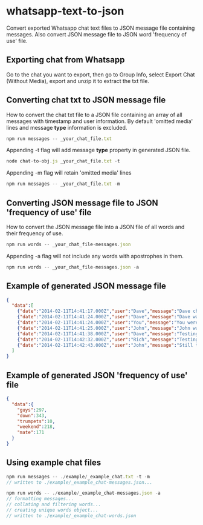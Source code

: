 # whatsapp-text-to-json
Convert exported Whatsapp chat text files to JSON message file containing messages. Also convert JSON message file to JSON word 'frequency of use' file.

## Exporting chat from Whatsapp
Go to the chat you want to export, then go to Group Info, select Export Chat (Without Media), export and unzip it to extract the txt file.

## Converting chat txt to JSON message file
How to convert the chat txt file to a JSON file containing an array of all messages with timestamp and user information. By default 'omitted media' lines and message **type** information is excluded.
```javascript
npm run messages -- _your_chat_file.txt
```
Appending -t flag will add message **type** property in generated JSON file.
```javascript
node chat-to-obj.js _your_chat_file.txt -t
```
Appending -m flag will retain 'omitted media' lines
```javascript
npm run messages -- _your_chat_file.txt -m
```

## Converting JSON message file to JSON 'frequency of use' file
How to convert the JSON message file into a JSON file of all words and their frequency of use.
```javascript
npm run words -- _your_chat_file-messages.json
```

Appending -a flag will not include any words with apostrophes in them.
```javascript
npm run words -- _your_chat_file-messages.json -a
```

## Example of generated JSON message file 
```JSON
{
  "data":[
    {"date":"2014-02-11T14:41:17.000Z","user":"Dave","message":"Dave changed the subject to “Test Chat”","type":"action"},
    {"date":"2014-02-11T14:41:24.000Z","user":"Dave","message":"Dave was added","type":"action"},
    {"date":"2014-02-11T14:41:24.000Z","user":"You","message":"You were added","type":"action"},
    {"date":"2014-02-11T14:41:25.000Z","user":"John","message":"John was added","type":"action"},
    {"date":"2014-02-11T14:41:38.000Z","user":"Dave","message":"Testing testing, this is a test message","type":"message"},
    {"date":"2014-02-11T14:42:32.000Z","user":"Rich","message":"Testing again.","type":"message"},
    {"date":"2014-02-11T14:42:43.000Z","user":"John","message":"Still testing...?","type":"message"}
  ]
}
```
## Example of generated JSON 'frequency of use' file 
```JSON
{
  "data":{
    "guys":297,
    "down":343,
    "trumpets":10,
    "weekend":218,
    "mate":171
  }
}
```

## Using example chat files
```javascript
npm run messages -- ./example/_example_chat.txt -t -m
// written to ./example/_example_chat-messages.json...

npm run words -- ./example/_example_chat-messages.json -a
// formatting messages...
// collating and filtering words...
// creating unique words object...
// written to ./example/_example_chat-words.json
```